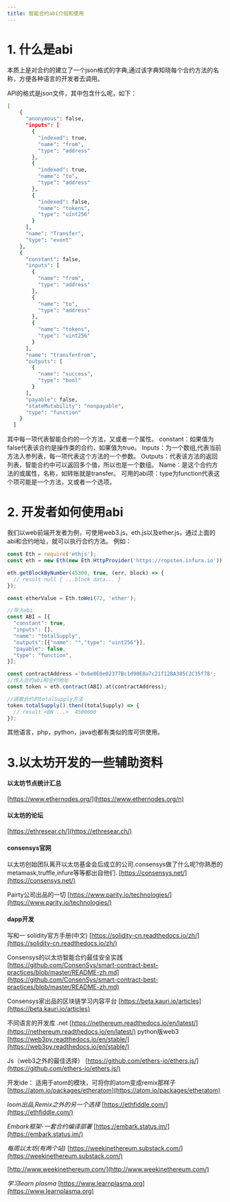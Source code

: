 ```yaml
---
title: 智能合约abi介绍和使用
---
```


# **1. 什么是abi**
本质上是对合约的建立了一个json格式的字典,通过该字典知晓每个合约方法的名称，方便各种语言的开发者去调用。

API的格式是json文件，其中包含什么呢，如下：
```bash
[
    {
      "anonymous": false,
      "inputs": [
        {
          "indexed": true,
          "name": "from",
          "type": "address"
        },
        {
          "indexed": true,
          "name": "to",
          "type": "address"
        },
        {
          "indexed": false,
          "name": "tokens",
          "type": "uint256"
        }
      ],
      "name": "Transfer",
      "type": "event"
    },
    {
      "constant": false,
      "inputs": [
        {
          "name": "from",
          "type": "address"
        },
        {
          "name": "to",
          "type": "address"
        },
        {
          "name": "tokens",
          "type": "uint256"
        }
      ],
      "name": "transferFrom",
      "outputs": [
        {
          "name": "success",
          "type": "bool"
        }
      ],
      "payable": false,
      "stateMutability": "nonpayable",
      "type": "function"
    }
  ]
```
其中每一项代表智能合约的一个方法，又或者一个属性。
constant：如果值为false代表该合约是操作类的合约，如果值为true。
Inputs：为一个数组,代表当前方法入参列表，每一项代表这个方法的一个参数。
Outputs：代表该方法的返回列表，智能合约中可以返回多个值，所以也是一个数组。
Name：是这个合约方法的或属性，名称，如转账就是transfer。
可用的abi项：type为function代表这个项可能是一个方法，又或者一个选项。


# **2. 开发者如何使用abi**
我们以web前端开发者为例，可使用web3.js，eth.js以及ether.js，通过上面的abi和合约地址，就可以执行合约方法。
例如：
```js
const Eth = require('ethjs');
const eth = new Eth(new Eth.HttpProvider('https://ropsten.infura.io'));

eth.getBlockByNumber(45300, true, (err, block) => {
  // result null { ...block data... }
});

const etherValue = Eth.toWei(72, 'ether');

//导入abi
const ABI = [{
  "constant": true,
  "inputs": [],
  "name": "totalSupply",
  "outputs":[{"name": "","type": "uint256"}],
  "payable": false,
  "type": "function",
}];

const contractAddress ='0x6e0E0e02377Bc1d90E8a7c21f12BA385C2C35f78';
//传入合约abi和合约地址
const token = eth.contract(ABI).at(contractAddress);

//调取合约的totalSupply方法
token.totalSupply().then((totalSupply) => {
  // result <BN ...>  4500000
});
```
其他语言，php，python，java也都有类似的库可供使用。

# **3.以太坊开发的一些辅助资料**

#### 以太坊节点统计汇总
[https://www.ethernodes.org/](https://www.ethernodes.org/n)

#### 以太坊的论坛
[https://ethresear.ch/](https://ethresear.ch/)

#### consensys官网
以太坊创始团队离开以太坊基金会后成立的公司.consensys做了什么呢?你熟悉的metamask,truffle,infure等等都出自他们.
[https://consensys.net/](https://consensys.net/)

Pairty公司出品的一切
[https://www.parity.io/technologies/](https://www.parity.io/technologies/)


#### dapp开发

写和一
solidity官方手册(中文)
[https://solidity-cn.readthedocs.io/zh/](https://solidity-cn.readthedocs.io/zh/)

Consensys的以太坊智能合约最佳安全实践
[https://github.com/ConsenSys/smart-contract-best-practices/blob/master/README-zh.md](https://github.com/ConsenSys/smart-contract-best-practices/blob/master/README-zh.md)

Consensys家出品的区块链学习内容平台
[https://beta.kauri.io/articles](https://beta.kauri.io/articles)

不同语言的开发库
.net
[https://nethereum.readthedocs.io/en/latest/](https://nethereum.readthedocs.io/en/latest/)
python版web3
[https://web3py.readthedocs.io/en/stable/](https://web3py.readthedocs.io/en/stable/)

Js（web3之外的最佳选择）
[https://github.com/ethers-io/ethers.js/](https://github.com/ethers-io/ethers.js/)



开发ide：
适用于atom的模块，可将你的atom变成remix那样子
[https://atom.io/packages/etheratom](https://atom.io/packages/etheratom)


*loom出品,Remix之外的另一个选择*
[https://ethfiddle.com/](https://ethfiddle.com/)

*Embark框架-一套合约编译部署*
[https://embark.status.im/](https://embark.status.im/)

*每周以太坊(有两个站)*
[https://weekinethereum.substack.com/](https://weekinethereum.substack.com/)

[http://www.weekinethereum.com/](http://www.weekinethereum.com/)

*学习learn plasma*
[https://www.learnplasma.org](https://www.learnplasma.org)